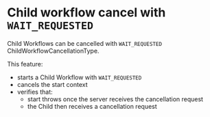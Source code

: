 # Child workflow cancel with `WAIT_REQUESTED`

Child Workflows can be cancelled with `WAIT_REQUESTED` ChildWorkflowCancellationType.

This feature:

- starts a Child Workflow with `WAIT_REQUESTED`
- cancels the start context
- verifies that:
  - start throws once the server receives the cancellation request
  - the Child then receives a cancellation request